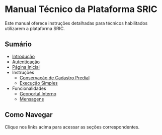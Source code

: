 # Manual Técnico da Plataforma SRIC

Este manual oferece instruções detalhadas para técnicos habilitados utilizarem a plataforma SRIC.

## Sumário
- [Introdução](introducao.md)
- [Autenticação](autenticacao.md)
- [Página Inicial](pagina_inicial.md)
- Instruções
  - [Conservação de Cadastro Predial](instrucoes/conservacao_de_cadastro_predial.md)
  - [Execução Simples](instrucoes/execucao_simples.md)
- Funcionalidades
  - [Geoportal Interno](Funcionalidades/geoportal.md)
  - [Mensagens](funcionalidades/mensagens.md)

## Como Navegar
Clique nos links acima para acessar as seções correspondentes.
